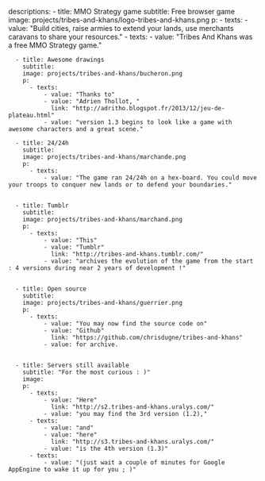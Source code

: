 descriptions: - title: MMO Strategy game
subtitle: Free browser game
image: projects/tribes-and-khans/logo-tribes-and-khans.png
p: - texts: - value: "Build cities, raise armies to extend your lands, use merchants caravans to share your resources." - texts: - value: "Tribes And Khans was a free MMO Strategy game."

      - title: Awesome drawings
        subtitle:
        image: projects/tribes-and-khans/bucheron.png
        p:
          - texts:
              - value: "Thanks to"
              - value: "Adrien Thollot, "
                link: "http://adritho.blogspot.fr/2013/12/jeu-de-plateau.html"
              - value: "version 1.3 begins to look like a game with awesome characters and a great scene."

      - title: 24/24h
        subtitle:
        image: projects/tribes-and-khans/marchande.png
        p:
          - texts:
              - value: "The game ran 24/24h on a hex-board. You could move your troops to conquer new lands or to defend your boundaries."


      - title: Tumblr
        subtitle:
        image: projects/tribes-and-khans/marchand.png
        p:
          - texts:
              - value: "This"
              - value: "Tumblr"
                link: "http://tribes-and-khans.tumblr.com/"
              - value: "archives the evolution of the game from the start : 4 versions during near 2 years of development !"


      - title: Open source
        subtitle:
        image: projects/tribes-and-khans/guerrier.png
        p:
          - texts:
              - value: "You may now find the source code on"
              - value: "Github"
                link: "https://github.com/chrisdugne/tribes-and-khans"
              - value: for archive.


      - title: Servers still available
        subtitle: "For the most curious : )"
        image:
        p:
          - texts:
              - value: "Here"
                link: "http://s2.tribes-and-khans.uralys.com/"
              - value: "you may find the 3rd version (1.2),"
          - texts:
              - value: "and"
              - value: "here"
                link: "http://s3.tribes-and-khans.uralys.com/"
              - value: "is the 4th version (1.3)"
          - texts:
              - value: "(just wait a couple of minutes for Google AppEngine to wake it up for you ; )"
